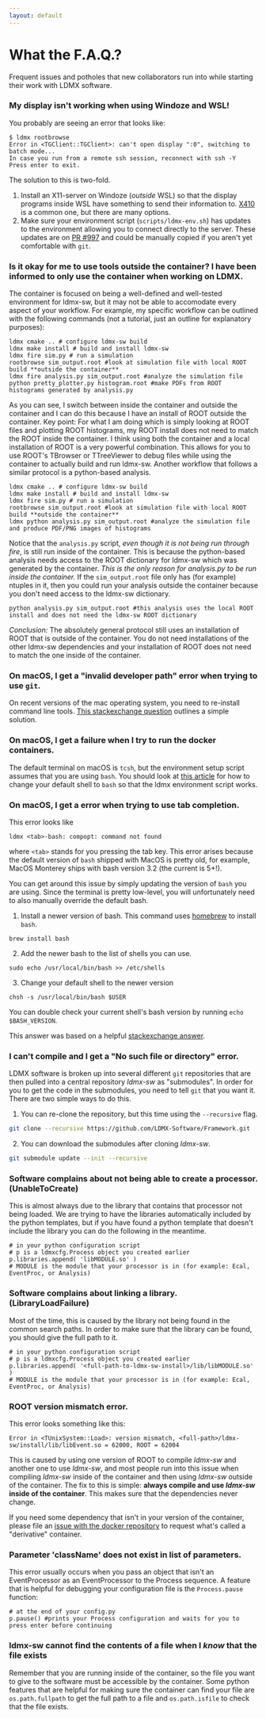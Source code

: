 ```yaml
---
layout: default
---
```


# What the F.A.Q.?
Frequent issues and potholes that new collaborators run into while starting their work with LDMX software.

### My display isn't working when using Windoze and WSL!

You probably are seeing an error that looks like:

```
$ ldmx rootbrowse
Error in <TGClient::TGClient>: can't open display ":0", switching to batch mode...
In case you run from a remote ssh session, reconnect with ssh -Y
Press enter to exit.
```

The solution to this is two-fold.

1. Install an X11-server on Windoze (_outside_ WSL) so that the display programs inside WSL have something to send their information to. [X410](https://x410.dev/) is a common one, but there are many options.
2. Make sure your environment script (`scripts/ldmx-env.sh`) has updates to the environment allowing you to connect directly to the server. These updates are on [PR #997](https://github.com/LDMX-Software/ldmx-sw/pull/997) and could be manually copied if you aren't yet comfortable with `git`.

### Is it okay for me to use tools outside the container? I have been informed to only use the container when working on LDMX.
The container is focused on being a well-defined and well-tested environment for ldmx-sw, but it may not be able to accomodate every aspect of your workflow. For example, my specific workflow can be outlined with the following commands (not a tutorial, just an outline for explanatory purposes):

```
ldmx cmake .. # configure ldmx-sw build
ldmx make install # build and install ldmx-sw
ldmx fire sim.py # run a simulation
rootbrowse sim_output.root #look at simulation file with local ROOT build **outside the container**
ldmx fire analysis.py sim_output.root #analyze the simulation file
python pretty_plotter.py histogram.root #make PDFs from ROOT histograms generated by analysis.py
```

As you can see, I switch between inside the container and outside the container and I can do this because I have an install of ROOT outside the container. Key point: For what I am doing which is simply looking at ROOT files and plotting ROOT histograms, my ROOT install does not need to match the ROOT inside the container.
I think using both the container and a local installation of ROOT is a very powerful combination. This allows for you to use ROOT's TBrowser or TTreeViewer to debug files while using the container to actually build and run ldmx-sw.
Another workflow that follows a similar protocol is a python-based analysis.

```
ldmx cmake .. # configure ldmx-sw build
ldmx make install # build and install ldmx-sw
ldmx fire sim.py # run a simulation
rootbrowse sim_output.root #look at simulation file with local ROOT build **outside the container**
ldmx python analysis.py sim_output.root #analyze the simulation file and produce PDF/PNG images of histograms
```

Notice that the `analysis.py` script, _even though it is not being run through fire_, is still run inside of the container. This is because the python-based analysis needs access to the ROOT dictionary for ldmx-sw which was generated by the container. _This is the only reason for analysis.py to be run inside the container._ If the `sim_output.root` file only has (for example) ntuples in it, then you could run your analysis outside the container because you don't need access to the ldmx-sw dictionary.

```
python analysis.py sim_output.root #this analysis uses the local ROOT install and does not need the ldmx-sw ROOT dictionary
```

*Conclusion:* The absolutely general protocol still uses an installation of ROOT that is outside of the container. You do not need installations of the other ldmx-sw dependencies and your installation of ROOT does not need to match the one inside of the container. 

### On macOS, I get a "invalid developer path" error when trying to use `git`.
On recent versions of the mac operating system, you need to re-install command line tools.
[This stackexchange question](https://stackoverflow.com/questions/58280652/git-doesnt-work-on-macos-catalina-xcrun-error-invalid-active-developer-path) outlines a simple solution.

### On macOS, I get a failure when I try to run the docker containers.
The default terminal on macOS is `tcsh`, but the environment setup script assumes that you are using `bash`. You should look at [this article](https://www.howtogeek.com/444596/how-to-change-the-default-shell-to-bash-in-macos-catalina/) for how to change your default shell to `bash` so that the ldmx environment script works.

### On macOS, I get a error when trying to use tab completion.
This error looks like
```
ldmx <tab>-bash: compopt: command not found
```
where `<tab>` stands for you pressing the tab key.
This error arises because the default version of `bash` shipped with MacOS is pretty old,
for example, MacOS Monterey ships with bash version 3.2 (the current is 5+!).

You can get around this issue by simply updating the version of `bash` you are using.
Since the terminal is pretty low-level, you will unfortunately need to also manually override the default bash.

1. Install a newer version of bash. This command uses [homebrew](https://brew.sh/) to install `bash`.
```
brew install bash
```
2. Add the newer bash to the list of shells you can use.
```
sudo echo /usr/local/bin/bash >> /etc/shells
```
3. Change your default shell to the newer version
```
chsh -s /usr/local/bin/bash $USER
```

You can double check your current shell's bash version by running `echo $BASH_VERSION`.

This answer was based on a helpful [stackexchange answer](https://apple.stackexchange.com/questions/224511/how-to-use-bash-as-default-shell).

### I can't compile and I get a "No such file or directory" error.
LDMX software is broken up into several different `git` repositories that are then pulled into a central repository _ldmx-sw_ as "submodules".
In order for you to get the code in the submodules, you need to tell `git` that you want it. There are two simple ways to do this.
1. You can re-clone the repository, but this time using the `--recursive` flag.
```bash
git clone --recursive https://github.com/LDMX-Software/Framework.git
```
2. You can download the submodules after cloning _ldmx-sw_.
```bash
git submodule update --init --recursive
```

### Software complains about not being able to create a processor. (UnableToCreate)
This is almost always due to the library that contains that processor not being loaded.
We are trying to have the libraries automatically included by the python templates, 
but if you have found a python template that doesn't include the library you can do the following in the meantime.
```
# in your python configuration script
# p is a ldmxcfg.Process object you created earlier
p.libraries.append( 'libMODULE.so' )
# MODULE is the module that your processor is in (for example: Ecal, EventProc, or Analysis)
```

### Software complains about linking a library. (LibraryLoadFailure)
Most of the time, this is caused by the library not being found in the common search paths.
In order to make sure that the library can be found, you should give the full path to it.
```
# in your python configuration script
# p is a ldmxcfg.Process object you created earlier
p.libraries.append( '<full-path-to-ldmx-sw-install>/lib/libMODULE.so' )
# MODULE is the module that your processor is in (for example: Ecal, EventProc, or Analysis)
```

### ROOT version mismatch error.
This error looks something like this:
```
Error in <TUnixSystem::Load>: version mismatch, <full-path>/ldmx-sw/install/lib/libEvent.so = 62000, ROOT = 62004
```
This is caused by using one version of ROOT to compile _ldmx-sw_ and another one to use _ldmx-sw_,
and most people run into this issue when compiling _ldmx-sw_ inside of the container and then using _ldmx-sw_ outside of the container.
The fix to this is simple: **always compile and use _ldmx-sw_ inside of the container**. 
This makes sure that the dependencies never change.

If you need some dependency that isn't in your version of the container,
please file an [issue with the docker repository](https://github.com/LDMX-Software/docker/issues/new/choose) to request what's called a "derivative" container.

### Parameter 'className' does not exist in list of parameters.
This error usually occurs when you pass an object that isn't an EventProcessor as an EventProcessor to the Process sequence.
A feature that is helpful for debugging your configuration file is the `Process.pause` function:
```
# at the end of your config.py
p.pause() #prints your Process configuration and waits for you to press enter before continuing
```

### ldmx-sw cannot find the contents of a file when I _know_ that the file exists
Remember that you are running inside of the container, so the file you want to give to the software must be accessible by the container.
Some python features that are helpful for making sure the container can find your file are `os.path.fullpath` to get the full path to a file and
`os.path.isfile` to check that the file exists.
